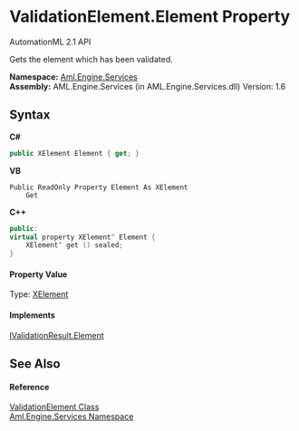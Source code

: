 # ValidationElement.Element Property 
AutomationML 2.1 API 

Gets the element which has been validated.

**Namespace:**&nbsp;<a href="N_Aml_Engine_Services">Aml.Engine.Services</a><br />**Assembly:**&nbsp;AML.Engine.Services (in AML.Engine.Services.dll) Version: 1.6

## Syntax

**C#**<br />
``` C#
public XElement Element { get; }
```

**VB**<br />
``` VB
Public ReadOnly Property Element As XElement
	Get
```

**C++**<br />
``` C++
public:
virtual property XElement^ Element {
	XElement^ get () sealed;
}
```


#### Property Value
Type: <a href="https://docs.microsoft.com/dotnet/api/system.xml.linq.xelement" target="_parent" rel="noopener noreferrer">XElement</a>

#### Implements
<a href="P_Aml_Engine_Services_Interfaces_IValidationResult_Element">IValidationResult.Element</a><br />

## See Also


#### Reference
<a href="T_Aml_Engine_Services_ValidationElement">ValidationElement Class</a><br /><a href="N_Aml_Engine_Services">Aml.Engine.Services Namespace</a><br />